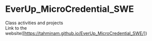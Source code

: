 # EverUp_MicroCredential_SWE
Class activities and projects </br>
Link to the website([https://tahminam.github.io/EverUp_MicroCredential_SWE/])
